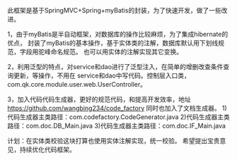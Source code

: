 此框架是基于SpringMVC+Spring+myBatis的封装，为了快速开发，做了一些改进。

1，由于myBatis是半自动框架，对数据库的操作比较麻烦，为了集成hibernate的优点，
   封装了myBatis的基本操作，基于实体类的注解，数据库默认用下划线规范，字段用驼峰命名规范。
   也可以用实体的注解实现其它变换。
   
2，利用泛型的特点，对service和dao进行了泛型注入，在简单的增删改查条件查询更新，等操作，不用在
   service和dao中写代码。控制层入口类，com.qk.core.module.user.web.UserController。
   
3，加入代码代码生成器，更好的规范代码，和提高开发效率，地址 https://github.com/wangbing234/code_factory
   同时也加入了文档生成器。
	1)代码生成器主类路径：com.codefactory.CodeGenerator.java
	2)代码生成器主类路径：com.doc.DB_Main.java
	3)代码生成器主类路径：com.doc.IF_Main.java


计划：在实体类校验这块打算也使用实体注解实现，统一校验。
	希望提出宝贵意见，持续优化代码框架。
